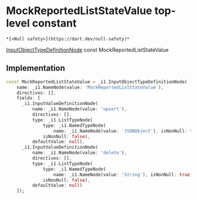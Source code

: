 


# MockReportedListStateValue top-level constant






    *[<Null safety>](https://dart.dev/null-safety)*


[InputObjectTypeDefinitionNode](https://pub.dev/documentation/gql/0.13.0/ast/InputObjectTypeDefinitionNode-class.html) const MockReportedListStateValue
  







## Implementation

```dart
const MockReportedListStateValue = _i1.InputObjectTypeDefinitionNode(
    name: _i1.NameNode(value: 'MockReportedListStateValue'),
    directives: [],
    fields: [
      _i1.InputValueDefinitionNode(
          name: _i1.NameNode(value: 'upsert'),
          directives: [],
          type: _i1.ListTypeNode(
              type: _i1.NamedTypeNode(
                  name: _i1.NameNode(value: 'JSONObject'), isNonNull: true),
              isNonNull: false),
          defaultValue: null),
      _i1.InputValueDefinitionNode(
          name: _i1.NameNode(value: 'delete'),
          directives: [],
          type: _i1.ListTypeNode(
              type: _i1.NamedTypeNode(
                  name: _i1.NameNode(value: 'String'), isNonNull: true),
              isNonNull: false),
          defaultValue: null)
    ]);
```








